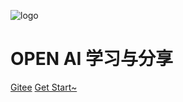 ![logo](https://public-1256189093.cos.ap-guangzhou.myqcloud.com/static/leaf.svg)

# OPEN AI  学习与分享</small>


[Gitee](https://gitee.com/zt888/openai-share.git)
[Get Start~](/openAI/openAI)

